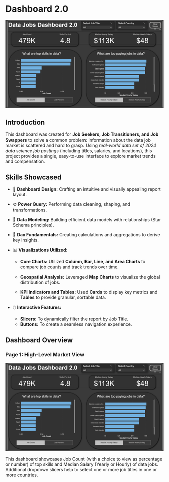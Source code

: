 # Dashboard 2.0

![Dahboard ](/Images/Project%202%20page%201.png)

## Introduction

This dashboard was created for **Job Seekers, Job Transitioners, and Job Swappers** to solve a common problem: information about the data job market is scattered and hard to grasp. Using *real-world data set of 2024 data science job postings* (including titles, salaries, and locations), this project provides a single, easy-to-use interface to explore market trends and compensation.

## Skills Showcased

- 🎨 **Dashboard Design:** Crafting an intuitive and visually appealing report layout.
- ⚙️ **Power Query:** Performing data cleaning, shaping, and transformations.
- 🔗 **Data Modeling:** Building efficient data models with relationships (Star Schema principles).
- 🧮 **Dax Fundamentals:** Creating calculations and aggregations to derive key insights. 
- 📊 **Visualizations Utilized:** 
    - **Core Charts:** Utilized **Column, Bar, Line, and Area Charts** to compare job counts and track trends over time.

    - **Geospatial Analysis:** Leveraged **Map Charts** to visualize the global distribution of jobs.

    - **KPI Indicators and  Tables:** Used **Cards** to display key metrics and **Tables** to provide granular, sortable data.

- 🖱️ **Interactive Features:**
    - **Slicers:** To dynamically filter the report by Job Title. 
    - **Buttons:** To create a seamless navigation experience. 
     


## Dashboard Overview

### Page 1: High-Level Market View

![Dashboard](/Images/Project%202%20page%201.png)

This dashboard showcases Job Count (with a choice to view as percentage or number) of top skills and Median Salary (Yearly or Hourly) of data jobs. Additional dropdown slicers help to select one or more job titles in one or more countries. 
